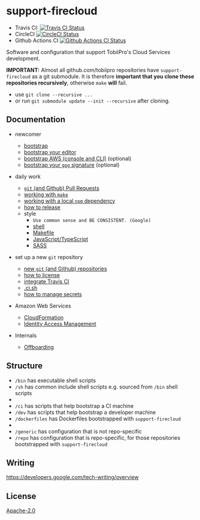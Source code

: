 # support-firecloud

* Travis CI: [![Travis CI Status][2]][1]
* CircleCI [![CircleCI Status][4]][3]
* Github Actions CI [![Github Actions CI Status][6]][5]

Software and configuration that support TobiiPro's Cloud Services development.


**IMPORTANT:** Almost all github.com/tobiipro repositories have `support-firecloud` as a git submodule.
It is therefore **important that you clone these repositories recursively**, otherwise `make` **will** fail.
* use `git clone --recursive ...`
* or run `git submodule update --init --recursive` after cloning.


## Documentation

* newcomer
  * [bootstrap](doc/bootstrap.md)
  * [bootstrap your editor](doc/bootstrap-your-editor.md)
  * [bootstrap AWS (console and CLI)](doc/bootstrap-aws.md) (optional)
  * [bootstrap your `gpg` signature](doc/bootstrap-gpg.md) (optional)
* daily work
  * [`git` (and Github) Pull Requests](doc/working-with-git-pr.md)
  * [working with `make`](doc/working-with-make.md)
  * [working with a local `npm` dependency](doc/working-with-a-local-npm-dep.md)
  * [how to release](doc/how-to-release.md)
  * style
    * `Use common sense and BE CONSISTENT. (Google)`
    * [shell](doc/style-sh.md)
    * [Makefile](doc/style-mk.md)
    * [JavaScript/TypeScript](https://github.com/rokmoln/eslint-config-firecloud)
    * [SASS](https://github.com/rokmoln/sass-lint-config-firecloud)
* set up a new `git` repository
  * [new `git` (and Github) repositories](doc/working-with-git-new.md)
  * [how to license](doc/how-to-license.md)
  * [integrate Travis CI](doc/integrate-travis-ci.md)
  * [.ci.sh](doc/ci-sh.md)
  * [how to manage secrets](doc/how-to-manage-secrets.md)
* Amazon Web Services
  * [CloudFormation](repo/cfn/README.md)
  * [Identity Access Management](doc/aws-iam.md)

* Internals
  * [Offboarding](doc/offboarding.secret.md)


## Structure

* `/bin` has executable shell scripts
* `/sh` has common include shell scripts e.g. sourced from `/bin` shell scripts
*
* `/ci` has scripts that help bootstrap a CI machine
* `/dev` has scripts that help bootstrap a developer machine
* `/dockerfiles` has Dockerfiles bootstrapped with `support-firecloud`
*
* `/generic` has configuration that is not repo-specific
* `/repo` has configuration that is repo-specific, for those repositories bootstrapped with `support-firecloud`


## Writing

https://developers.google.com/tech-writing/overview


## License

[Apache-2.0](LICENSE)


  [1]: https://travis-ci.com/rokmoln/support-firecloud
  [2]: https://travis-ci.com/rokmoln/support-firecloud.svg?branch=master
  [3]: https://circleci.com/gh/rokmoln/support-firecloud/tree/master
  [4]: https://circleci.com/gh/rokmoln/support-firecloud/tree/master.svg?style=svg
  [5]: https://github.com/rokmoln/support-firecloud/actions?query=workflow%3ACI+branch%3Amaster
  [6]: https://github.com/rokmoln/support-firecloud/workflows/CI/badge.svg?branch=master
